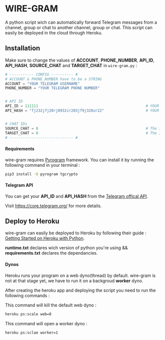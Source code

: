 # WIRE-GRAM
A python script wich can automatically forward Telegram messages from a channel, group or chat to another channel, group or chat. This script can easily be deployed in the cloud through Heroku.

## Installation

Make sure to change the values of __ACCOUNT__, __PHONE_NUMBER__, __API_ID__, __API_HASH__, __SOURCE_CHAT__ and __TARGET_CHAT__ in ```wire-gram.py``` :
```python
# ----------- CONFIG ---------- #
# ACCOUNT & PHONE_NUMBER have to be a STRING
ACCOUNT = "YOUR TELEGRAM USERNAME"
PHONE_NUMBER = "YOUR TELEGRAM PHONE NUMBER"


# API ID
API_ID = 111111                                                 # YOUR TELEGRAM API ID
API_HASH = "fj232jfj20rj0932ir203jf9j320ur22"                   # YOUR TELEGRAM API HASH


# CHAT IDs
SOURCE_CHAT = 0                                                 # The ID of the chat where you want to listen for messages (can be a table of int for multiple source chats)
TARGET_CHAT = 0                                                 # The ID of the chat where you wanna forward messages to (can be a table of int for multiple target chats)
# ----------------------------- #
```


#### Requirements
wire-gram requires [Pyrogram](https://docs.pyrogram.org/) framework. You can install it by running the following command in your terminal :

```bash
pip3 install -U pyrogram tgcrypto
```

#### Telegram API
You can get your __API_ID__ and __API_HASH__ from the [Telegram offical API](https://my.telegram.org/).

Visit https://core.telegram.org/ for more details.

## Deploy to Heroku
wire-gram can easily be deployed to Heroku by following their guide : [Getting Started on Heroku with Python](https://devcenter.heroku.com/articles/getting-started-with-python).

__runtime.txt__ declares wich version of python you're using && __requirements.txt__ declares the dependancies.

#### Dynos
Heroku runs your program on a web dyno(thread) by default. wire-gram is not at that stage yet, we have to run it on a backgroud __worker__ dyno.

 After creating the heroku app and deploying the script you need to run the following commands :

This command will kill the default web dyno :

```bash
heroku ps:scale web=0
```

This command will open a worker dyno :

```bash
heroku ps:sclae worker=1
```

## 





